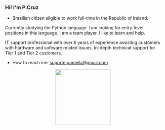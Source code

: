 ### Hi! I'm P.Cruz 

- Brazilian citizen eligible to work full-time in the Republic of Ireland.

Currently studying the Python language. I am looking for entry-level positions in this language.
I am a team player, I like to learn and help.

IT support professional with over 6 years of experience assisting customers with hardware and software related issues. In-depth technical support for Tier 1 and Tier 2 customers.
- How to reach me: suporte.pamella@gmail.com

<div align="center">
  <a href="https://github.com/Pamella30">
  <img height="180em" src="https://github-readme-stats.vercel.app/api?username=pamella30&show_icons=true&theme=dark&include_all_commits=true&count_private=true"/>
</div>


  
